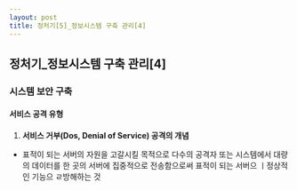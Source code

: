 ```yaml
---
layout: post
title: 정처기[5]_정보시스템 구축 관리[4]
---
```


## 정처기_정보시스템 구축 관리[4]

### 시스템 보안 구축

#### 서비스 공격 유형

1. __서비스 거부(Dos, Denial of Service) 공격의 개념__
  - 표적이 되는 서버의 자원을 고갈시킬 목적으로 다수의 공격자 또는 시스템에서 대량의 데이터를 한 곳의 서버에 집중적으로 전송함으로써 표적이 되는 서버으 ㅣ정상적인 기능으 ㄹ방해하는 것































